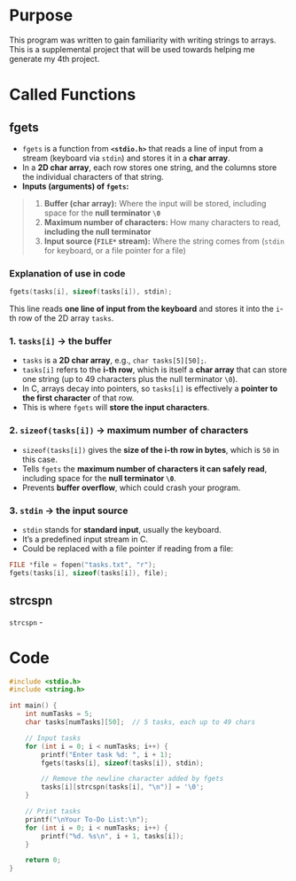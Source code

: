 # Purpose
This program was written to gain familiarity with writing strings to arrays. This is a supplemental project that will be used towards helping me generate my 4th project.

# Called Functions
## fgets
- `fgets` is a function from **`<stdio.h>`** that reads a line of input from a stream (keyboard via `stdin`) and stores it in a **char array**.  
- In a **2D char array**, each row stores one string, and the columns store the individual characters of that string.  
- **Inputs (arguments) of `fgets`:**  
> 1. **Buffer (char array):** Where the input will be stored, including space for the **null terminator `\0`**  
> 2. **Maximum number of characters:** How many characters to read, **including the null terminator**  
> 3. **Input source (`FILE*` stream):** Where the string comes from (`stdin` for keyboard, or a file pointer for a file)

### Explanation of use in code
```c
fgets(tasks[i], sizeof(tasks[i]), stdin);
```

This line reads **one line of input from the keyboard** and stores it into the `i`-th row of the 2D array `tasks`.

### 1. `tasks[i]` → the buffer
- `tasks` is a **2D char array**, e.g., `char tasks[5][50];`.
- `tasks[i]` refers to the **i-th row**, which is itself a **char array** that can store one string (up to 49 characters plus the null terminator `\0`).
- In C, arrays decay into pointers, so `tasks[i]` is effectively a **pointer to the first character** of that row.
- This is where `fgets` will **store the input characters**.

### 2. `sizeof(tasks[i])` → maximum number of characters
- `sizeof(tasks[i])` gives the **size of the i-th row in bytes**, which is `50` in this case.
- Tells `fgets` the **maximum number of characters it can safely read**, including space for the **null terminator `\0`**.
- Prevents **buffer overflow**, which could crash your program.

### 3. `stdin` → the input source
- `stdin` stands for **standard input**, usually the keyboard.
- It’s a predefined input stream in C.
- Could be replaced with a file pointer if reading from a file:

```c
FILE *file = fopen("tasks.txt", "r");
fgets(tasks[i], sizeof(tasks[i]), file);
```

## strcspn
`strcspn` - 

# Code
```c
#include <stdio.h>
#include <string.h>

int main() {
    int numTasks = 5;
    char tasks[numTasks][50];  // 5 tasks, each up to 49 chars

    // Input tasks
    for (int i = 0; i < numTasks; i++) {
        printf("Enter task %d: ", i + 1);
        fgets(tasks[i], sizeof(tasks[i]), stdin);

        // Remove the newline character added by fgets
        tasks[i][strcspn(tasks[i], "\n")] = '\0';
    }

    // Print tasks
    printf("\nYour To-Do List:\n");
    for (int i = 0; i < numTasks; i++) {
        printf("%d. %s\n", i + 1, tasks[i]);
    }

    return 0;
}
```
